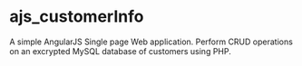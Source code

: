# ajs_customerInfo
A simple AngularJS Single page Web application.
Perform CRUD operations on an excrypted MySQL database of customers using PHP.
